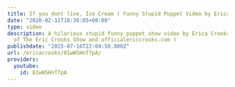 ```yaml
---
title: If you dont live, Ice Cream ( Funny Stupid Puppet Video by Erica Crooks )
date: "2020-02-11T18:36:05+08:00"
type: video
description: A hilarious stupid funny puppet show video by Erica Crooks ( The creator
  of The Eric Crooks Show and officialericcrooks.com )
publishdate: "2015-07-16T22:04:50.000Z"
url: /ericacrooks/81wWSHnT7pA/
providers:
  youtube:
    id: 81wWSHnT7pA
---
```

